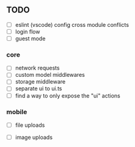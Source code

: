 
## TODO
- [ ] eslint (vscode) config cross module conflicts
- [ ] login flow
- [ ] guest mode

### core
- [ ] network requests
- [ ] custom model middlewares
- [ ] storage middleware
- [ ] separate ui to ui.ts
- [ ] find a way to only expose the "ui" actions

### mobile
- [ ] file uploads
- [ ] image uploads

